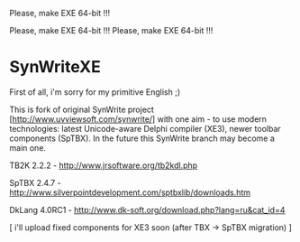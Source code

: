 Please, make EXE 64-bit !!!

Please, make EXE 64-bit !!!
Please, make EXE 64-bit !!!


SynWriteXE
========

First of all, i'm sorry for my primitive English ;)

This is fork of original SynWrite project [http://www.uvviewsoft.com/synwrite/] with one aim - to use modern technologies: latest Unicode-aware Delphi compiler (XE3), newer toolbar components (SpTBX). In the future this SynWrite branch may become a main one.

TB2K 2.2.2 - http://www.jrsoftware.org/tb2kdl.php 

SpTBX 2.4.7 - http://www.silverpointdevelopment.com/sptbxlib/downloads.htm

DkLang 4.0RC1 - http://www.dk-soft.org/download.php?lang=ru&cat_id=4

[ i'll upload fixed components for XE3 soon (after TBX -> SpTBX migration) ]
